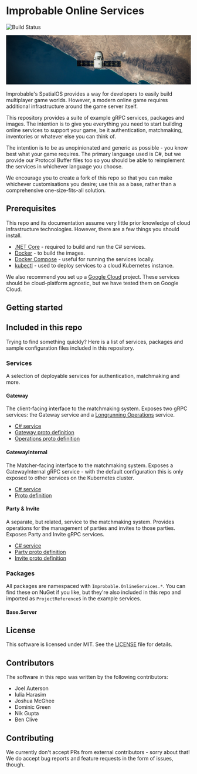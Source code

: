 # Improbable Online Services

![Build Status](https://badge.buildkite.com/4b2e4663ffac60c80d6c1e6b1d296b46155533a904ede73b0b.svg)

![Satellite](./docs/img/satellite.jpg)

Improbable's SpatialOS provides a way for developers to easily build multiplayer game worlds. However, a modern online game requires additional infrastructure around the game server itself.

This repository provides a suite of example gRPC services, packages and images. The intention is to give you everything you need to start building online services to support your game, be it authentication, matchmaking, inventories or whatever else you can think of.

The intention is to be as unopinionated and generic as possible - you know best what your game requires. The primary language used is C#, but we provide our Protocol Buffer files too so you should be able to reimplement the services in whichever language you choose.

We encourage you to create a fork of this repo so that you can make whichever customisations you desire; use this as a base, rather than a comprehensive one-size-fits-all solution.

## Prerequisites

This repo and its documentation assume very little prior knowledge of cloud infrastructure technologies. However, there are a few things you should install.

- [.NET Core](https://dotnet.microsoft.com/download/dotnet-core) - required to build and run the C# services.
- [Docker](https://docs.docker.com/install/) - to build the images.
- [Docker Compose](https://docs.docker.com/compose/install/) - useful for running the services locally.
- [kubectl](https://kubernetes.io/docs/tasks/tools/install-kubectl/) - used to deploy services to a cloud Kubernetes instance.

We also recommend you set up a [Google Cloud](https://console.cloud.google.com) project. These services should be cloud-platform agnostic, but we have tested them on Google Cloud.

## Getting started

## Included in this repo

Trying to find something quickly? Here is a list of services, packages and sample configuration files included in this repository.

### Services

A selection of deployable services for authentication, matchmaking and more.

#### Gateway

The client-facing interface to the matchmaking system. Exposes two gRPC services: the Gateway service and a [Longrunning Operations](https://github.com/googleapis/googleapis/blob/master/google/longrunning/operations.proto) service.

- [C# service](./services/csharp/Gateway)
- [Gateway proto definition](./services/proto/gateway/gateway.proto)
- [Operations proto definition](./services/proto/google/longrunning/operations.proto)

#### GatewayInternal

The Matcher-facing interface to the matchmaking system. Exposes a GatewayInternal gRPC service - with the default configuration this is only exposed to other services on the Kubernetes cluster.

- [C# service](./services/csharp/GatewayInternal)
- [Proto definition](./services/proto/gateway/gateway_internal.proto)

#### Party & Invite

A separate, but related, service to the matchmaking system. Provides operations for the management of parties and invites to those parties. Exposes Party and Invite gRPC services.

- [C# service](./services/csharp/Party)
- [Party proto definition](./services/proto/party/party.proto)
- [Invite proto definition](./services/proto/party/invite.proto)

### Packages

All packages are namespaced with `Improbable.OnlineServices.*`. You can find these on NuGet if you like, but they're also included in this repo and imported as `ProjectReference`s in the example services.

#### Base.Server



## License

This software is licensed under MIT. See the [LICENSE](./LICENSE.md) file for details.

## Contributors

The software in this repo was written by the following contributors:

- Joel Auterson
- Iulia Harasim
- Joshua McGhee
- Dominic Green
- Nik Gupta
- Ben Clive

## Contributing

We currently don't accept PRs from external contributors - sorry about that! We do accept bug reports and feature requests in the form of issues, though.
